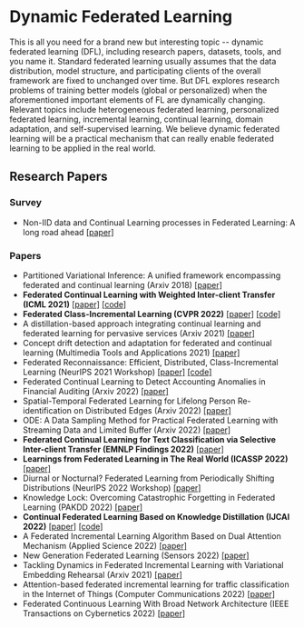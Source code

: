 # Dynamic Federated Learning
This is all you need for a brand new but interesting topic -- dynamic federated learning (DFL), including research papers, datasets, tools, and you name it. Standard federated learning usually assumes that the data distribution, model structure, and participating clients of the overall framework are fixed to unchanged over time. But DFL explores research problems of training better models (global or personalized) when the aforementioned important elements of FL are dynamically changing. Relevant topics include heterogeneous federated learning, personalized federated learning, incremental learning, continual learning, domain adaptation, and self-supervised learning. We believe dynamic federated learning will be a practical mechanism that can really enable federated learning to be applied in the real world.

## Research Papers

### Survey
+ Non-IID data and Continual Learning processes in Federated Learning: A long road ahead [[paper]](https://www.sciencedirect.com/science/article/pii/S1566253522000884)

### Papers
+ Partitioned Variational Inference: A unified framework encompassing federated and continual learning (Arxiv 2018) [[paper]](https://arxiv.org/abs/1811.11206)
+ **Federated Continual Learning with Weighted Inter-client Transfer (ICML 2021)** [[paper]](https://proceedings.mlr.press/v139/yoon21b.html?ref=https://githubhelp.com) [[code]](https://github.com/wyjeong/FedWeIT)
+ **Federated Class-Incremental Learning (CVPR 2022)** [[paper]](https://openaccess.thecvf.com/content/CVPR2022/papers/Dong_Federated_Class-Incremental_Learning_CVPR_2022_paper.pdf) [[code]](https://github.com/conditionWang/FCIL)
+ A distillation-based approach integrating continual learning and federated learning for pervasive services (Arxiv 2021) [[paper]](https://arxiv.org/abs/2109.04197)
+ Concept drift detection and adaptation for federated and continual learning (Multimedia Tools and Applications 2021) [[paper]](https://link.springer.com/article/10.1007/s11042-021-11219-x)
+ Federated Reconnaissance: Efficient, Distributed, Class-Incremental Learning (NeurIPS 2021 Workshop) [[paper]](https://arxiv.org/abs/2109.00150) [[code]](https://github.com/ml4ai/fed-recon)
+ Federated Continual Learning to Detect Accounting Anomalies in Financial Auditing (Arxiv 2022) [[paper]](https://arxiv.org/abs/2210.15051)
+ Spatial-Temporal Federated Learning for Lifelong Person Re-identification on Distributed Edges (Arxiv 2022) [[paper]](https://arxiv.org/abs/2207.11759)
+ ODE: A Data Sampling Method for Practical Federated Learning with Streaming Data and Limited Buffer (Arxiv 2022) [[paper]](https://arxiv.org/abs/2209.00195)
+ **Federated Continual Learning for Text Classification via Selective Inter-client Transfer (EMNLP Findings 2022)** [[paper]](https://arxiv.org/abs/2210.06101)
+ **Learnings from Federated Learning in The Real World (ICASSP 2022)** [[paper]](https://ieeexplore.ieee.org/abstract/document/9747113?casa_token=-JC76TB47JIAAAAA:03kp3BFvulzlDEFq5UZ1pJUHKz35zmww2hZXmzLk1YHIKW75ec1wkSH5WDtTkOfM6gjLSd_Bq-U)
+ Diurnal or Nocturnal? Federated Learning from Periodically Shifting Distributions (NeurIPS 2022 Workshop) [[paper]](https://openreview.net/forum?id=WRmTnEOk0E)
+ Knowledge Lock: Overcoming Catastrophic Forgetting in Federated Learning (PAKDD 2022) [[paper]](https://link.springer.com/chapter/10.1007/978-3-031-05933-9_47)
+ **Continual Federated Learning Based on Knowledge Distillation (IJCAI 2022)** [[paper]](https://www.ijcai.org/proceedings/2022/0303.pdf) [[code]](https://github.com/lianziqt/CFeD)
+ A Federated Incremental Learning Algorithm Based on Dual Attention Mechanism (Applied Science 2022) [[paper]](https://www.mdpi.com/2076-3417/12/19/10025)
+ New Generation Federated Learning (Sensors 2022) [[paper]](https://www.mdpi.com/1424-8220/22/21/8475)
+ Tackling Dynamics in Federated Incremental Learning with Variational Embedding Rehearsal (Arxiv 2021) [[paper]](https://arxiv.org/abs/2110.09695)
+ Attention-based federated incremental learning for traffic classification in the Internet of Things (Computer Communications 2022) [[paper]](https://www.sciencedirect.com/science/article/pii/S0140366422000123?casa_token=lB1i8C4Mud0AAAAA:LJNPcUuOpesrSeQsD6BHlwVs4orzTgLmuxXbTDBes3HFdFat1w78hfyrWUVYiJK4QpExu-wFZZN2)
+ Federated Continuous Learning With Broad Network Architecture (IEEE Transactions on Cybernetics 2022) [[paper]](https://ieeexplore.ieee.org/abstract/document/9477571?casa_token=m7gcGPrMbPsAAAAA:5GGy8hdewYfNFYj6UMTFGgiyzIa9g9VkyTts8CoeCnfikxULR0kML733vV-K6InUQZ1_CDPPefw)

